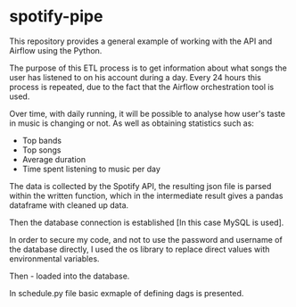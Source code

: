 # spotify-pipe
This repository provides a general example of working with the API and Airflow using the Python. 

The purpose of this ETL process is to get information about what songs the user has listened to on his account during a day. 
Every 24 hours this process is repeated, due to the fact that the Airflow orchestration tool is used.  

Over time, with daily running, it will be possible to analyse how user's taste in music is changing or not. 
As well as obtaining statistics such as: 
- Top bands
- Top songs 
- Average duration
- Time spent listening to music per day

The data is collected by the Spotify API, 
the resulting json file is parsed within the written function, 
which in the intermediate result gives a pandas dataframe with cleaned up data. 

Then the database connection is established [In this case MySQL is used]. 

In order to secure my code, and not to use the password and username of the database directly, 
I used the os library to replace direct values with environmental variables.

Then - loaded into the database.

In schedule.py file basic exmaple of defining dags is presented. 
